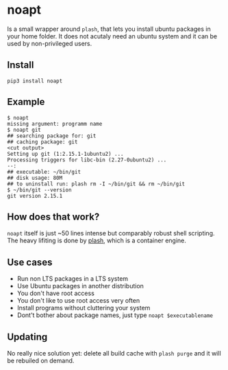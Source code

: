 # noapt
Is a small wrapper around `plash`, that lets you install ubuntu packages in your home folder. It does not acutaly need an ubuntu system and it can be used by non-privileged users.

## Install
```
pip3 install noapt
```

## Example
```
$ noapt                                                                                              
missing argument: programm name                                                                                                
$ noapt git                                                                                          
## searching package for: git                                                                                                  
## caching package: git                                                                                                        
<cut output>
Setting up git (1:2.15.1-1ubuntu2) ...                                                                                         
Processing triggers for libc-bin (2.27-0ubuntu2) ...                                                                           
--:                                                                                                                            
## executable: ~/bin/git                                                                                                       
## disk usage: 80M                                                                                                             
## to uninstall run: plash rm -I ~/bin/git && rm ~/bin/git                                                                     
$ ~/bin/git --version                                                                            
git version 2.15.1                                                                                                             
```
## How does that work?
`noapt` itself is just ~50 lines intense but comparably robust shell scripting. The heavy lifiting is done by [plash](https://github.com/ihucos/plash/), which is a container engine.

## Use cases
* Run non LTS packages in a LTS system
* Use Ubuntu packages in another distribution
* You don't have root access
* You don't like to use root access very often
* Install programs without cluttering your system
* Dont't bother about package names, just type `noapt $executablename`

## Updating
No really nice solution yet: delete all build cache with `plash purge` and it will be rebuiled on demand.
